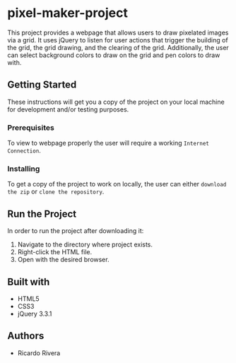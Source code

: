 # pixel-maker-project
This project provides a webpage that allows users to draw pixelated images via a grid.
It uses jQuery to listen for user actions that trigger the building of the grid, the grid drawing, and the clearing of the grid. 
Additionally, the user can select background colors to draw on the grid and pen colors to draw with.   

## Getting Started
These instructions will get you a copy of the project on your local machine for development and/or testing purposes.

### Prerequisites
To view to webpage properly the user will require a working `Internet Connection`. 

### Installing
To get a copy of the project to work on locally, the user can either `download the zip` or `clone the repository`.

## Run the Project
In order to run the project after downloading it:
1) Navigate to the directory where project exists. 
2) Right-click the HTML file.
3) Open with the desired browser.

## Built with
* HTML5
* CSS3
* jQuery 3.3.1

## Authors
* Ricardo Rivera  